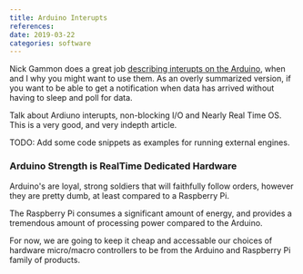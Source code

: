 ```yaml
---
title: Arduino Interupts
references:
date: 2019-03-22
categories: software
---
```


Nick Gammon does a great job [describing interupts on the Arduino](http://gammon.com.au/interrupts), 
when and I why you might want to use them.  As an overly summarized version,
if you want to be able to get a notification when data has arrived
without having to sleep and poll for data.
  
Talk about Ardiuno interupts, non-blocking I/O and Nearly Real Time
OS.  This is a very good, and very indepth article.

TODO: Add some code snippets as examples for running external
engines. 

### Arduino Strength is RealTime Dedicated Hardware

Arduino's are loyal, strong soldiers that will faithfully follow
orders, however they are pretty dumb, at least compared to a Raspberry
Pi. 

The Raspberry Pi consumes a significant amount of energy, and provides
a tremendous amount of processing power compared to the Arduino.  

For now, we are going to keep it cheap and accessable our choices of
hardware micro/macro controllers to be from the Arduino and Raspberry
Pi family of products.

